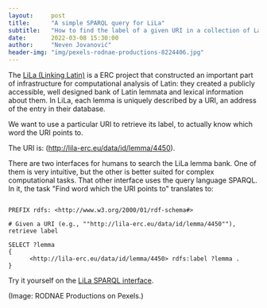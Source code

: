 ```yaml
---
layout:     post
title:      "A simple SPARQL query for LiLa"
subtitle:   "How to find the label of a given URI in a collection of Latin lemmata."
date:       2022-03-08 15:30:00
author:     "Neven Jovanović"
header-img: "img/pexels-rodnae-productions-8224406.jpg"
---
```


The [LiLa (Linking Latin)](https://lila-erc.eu/sparql/) is a ERC project that constructed an important part of infrastructure for computational analysis of Latin: they created a publicly accessible, well designed bank of Latin lemmata and lexical information about them. In LiLa, each lemma is uniquely described by a URI, an address of the entry in their database.

We want to use a particular URI to retrieve its label, to actually know which word the URI points to.

The URI is: (http://lila-erc.eu/data/id/lemma/4450).

There are two interfaces for humans to search the LiLa lemma bank. One of them is very intuitive, but the other is better suited for complex computational tasks. That other interface uses the query language SPARQL. In it, the task "Find word which the URI points to" translates to:

```SPARQL

PREFIX rdfs: <http://www.w3.org/2000/01/rdf-schema#>

# Given a URI (e.g., ""http://lila-erc.eu/data/id/lemma/4450""), retrieve label

SELECT ?lemma
{
      <http://lila-erc.eu/data/id/lemma/4450> rdfs:label ?lemma .
}

```

Try it yourself on the [LiLa SPARQL interface](https://lila-erc.eu/sparql/).

(Image: RODNAE Productions on Pexels.)

